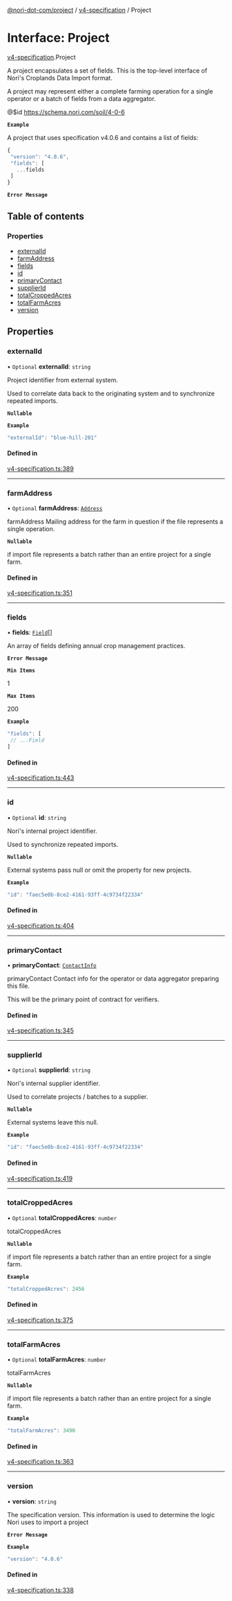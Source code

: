 [@nori-dot-com/project](../README.md) / [v4-specification](../modules/v4_specification.md) / Project

# Interface: Project

[v4-specification](../modules/v4_specification.md).Project

A project encapsulates a set of fields. This is the top-level interface of Nori's Croplands Data Import format.

A project may represent either a complete farming operation for a single operator or a batch
of fields from a data aggregator.

@$id https://schema.nori.com/soil/4-0-6

**`Example`**

<caption>A project that uses specification v4.0.6 and contains a list of fields:</caption>

```js
{
 "version": "4.0.6",
 "fields": [
   ...fields
 ]
}
```

**`Error Message`**

## Table of contents

### Properties

- [externalId](v4_specification.Project.md#externalid)
- [farmAddress](v4_specification.Project.md#farmaddress)
- [fields](v4_specification.Project.md#fields)
- [id](v4_specification.Project.md#id)
- [primaryContact](v4_specification.Project.md#primarycontact)
- [supplierId](v4_specification.Project.md#supplierid)
- [totalCroppedAcres](v4_specification.Project.md#totalcroppedacres)
- [totalFarmAcres](v4_specification.Project.md#totalfarmacres)
- [version](v4_specification.Project.md#version)

## Properties

### externalId

• `Optional` **externalId**: `string`

Project identifier from external system.

Used to correlate data back to the originating system and to synchronize repeated imports.

**`Nullable`**

**`Example`**

```js
"externalId": "blue-hill-201"
```

#### Defined in

[v4-specification.ts:389](https://github.com/nori-dot-eco/nori-dot-com/blob/ba4a1c9/packages/project/src/v4-specification.ts#L389)

___

### farmAddress

• `Optional` **farmAddress**: [`Address`](v4_specification.Address.md)

farmAddress Mailing address for the farm in question if the file represents a single operation.

**`Nullable`**

if import file represents a batch rather than an entire project for a single farm.

#### Defined in

[v4-specification.ts:351](https://github.com/nori-dot-eco/nori-dot-com/blob/ba4a1c9/packages/project/src/v4-specification.ts#L351)

___

### fields

• **fields**: [`Field`](v4_specification.Field.md)[]

An array of fields defining annual crop management practices.

**`Error Message`**

**`Min Items`**

1

**`Max Items`**

200

**`Example`**

```js
"fields": [
 // ...Field
]
```

#### Defined in

[v4-specification.ts:443](https://github.com/nori-dot-eco/nori-dot-com/blob/ba4a1c9/packages/project/src/v4-specification.ts#L443)

___

### id

• `Optional` **id**: `string`

Nori's internal project identifier.

Used to synchronize repeated imports.

**`Nullable`**

External systems pass null or omit the property for new projects.

**`Example`**

```js
"id": "faec5e0b-8ce2-4161-93ff-4c9734f22334"
```

#### Defined in

[v4-specification.ts:404](https://github.com/nori-dot-eco/nori-dot-com/blob/ba4a1c9/packages/project/src/v4-specification.ts#L404)

___

### primaryContact

• **primaryContact**: [`ContactInfo`](v4_specification.ContactInfo.md)

primaryContact Contact info for the operator or data aggregator preparing this file.

This will be the primary point of contract for verifiers.

#### Defined in

[v4-specification.ts:345](https://github.com/nori-dot-eco/nori-dot-com/blob/ba4a1c9/packages/project/src/v4-specification.ts#L345)

___

### supplierId

• `Optional` **supplierId**: `string`

Nori's internal supplier identifier.

Used to correlate projects / batches to a supplier.

**`Nullable`**

External systems leave this null.

**`Example`**

```js
"id": "faec5e0b-8ce2-4161-93ff-4c9734f22334"
```

#### Defined in

[v4-specification.ts:419](https://github.com/nori-dot-eco/nori-dot-com/blob/ba4a1c9/packages/project/src/v4-specification.ts#L419)

___

### totalCroppedAcres

• `Optional` **totalCroppedAcres**: `number`

totalCroppedAcres

**`Nullable`**

if import file represents a batch rather than an entire project for a single farm.

**`Example`**

```js
"totalCroppedAcres": 2456
```

#### Defined in

[v4-specification.ts:375](https://github.com/nori-dot-eco/nori-dot-com/blob/ba4a1c9/packages/project/src/v4-specification.ts#L375)

___

### totalFarmAcres

• `Optional` **totalFarmAcres**: `number`

totalFarmAcres

**`Nullable`**

if import file represents a batch rather than an entire project for a single farm.

**`Example`**

```js
"totalFarmAcres": 3490
```

#### Defined in

[v4-specification.ts:363](https://github.com/nori-dot-eco/nori-dot-com/blob/ba4a1c9/packages/project/src/v4-specification.ts#L363)

___

### version

• **version**: `string`

The specification version. This information is used to determine the logic Nori uses to import a project

**`Error Message`**

**`Example`**

```js
"version": "4.0.6"
```

#### Defined in

[v4-specification.ts:338](https://github.com/nori-dot-eco/nori-dot-com/blob/ba4a1c9/packages/project/src/v4-specification.ts#L338)
